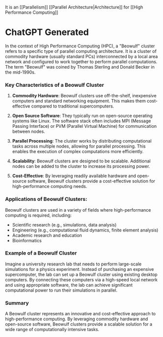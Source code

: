 It is an [[Parallelism]] [[Parallel Architecture|Architecture]] for [[High Performance Computing]]

# ChatGPT Generated
In the context of High Performance Computing (HPC), a "Beowulf" cluster refers to a specific type of parallel computing architecture. It is a cluster of commodity hardware (usually standard PCs) interconnected by a local area network and configured to work together to perform parallel computations. The term "Beowulf" was coined by Thomas Sterling and Donald Becker in the mid-1990s.

### Key Characteristics of a Beowulf Cluster

1. **Commodity Hardware**: Beowulf clusters use off-the-shelf, inexpensive computers and standard networking equipment. This makes them cost-effective compared to traditional supercomputers.
    
2. **Open Source Software**: They typically run on open-source operating systems like Linux. The software stack often includes MPI (Message Passing Interface) or PVM (Parallel Virtual Machine) for communication between nodes.
    
3. **Parallel Processing**: The cluster works by distributing computational tasks across multiple nodes, allowing for parallel processing. This enables the execution of complex computations more efficiently.
    
4. **Scalability**: Beowulf clusters are designed to be scalable. Additional nodes can be added to the cluster to increase its processing power.
    
5. **Cost-Effective**: By leveraging readily available hardware and open-source software, Beowulf clusters provide a cost-effective solution for high-performance computing needs.
    

### Applications of Beowulf Clusters:

Beowulf clusters are used in a variety of fields where high-performance computing is required, including:

- Scientific research (e.g., simulations, data analysis)
- Engineering (e.g., computational fluid dynamics, finite element analysis)
- Academic research and education
- Bioinformatics

### Example of a Beowulf Cluster

Imagine a university research lab that needs to perform large-scale simulations for a physics experiment. Instead of purchasing an expensive supercomputer, the lab can set up a Beowulf cluster using existing desktop computers. By connecting these computers via a high-speed local network and using appropriate software, the lab can achieve significant computational power to run their simulations in parallel.

### Summary

A Beowulf cluster represents an innovative and cost-effective approach to high-performance computing. By leveraging commodity hardware and open-source software, Beowulf clusters provide a scalable solution for a wide range of computationally intensive tasks.